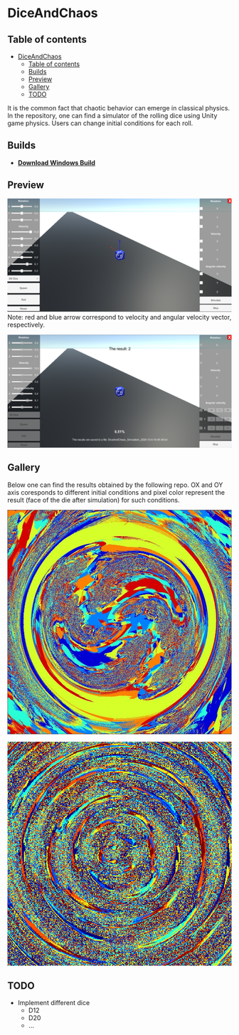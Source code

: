 # DiceAndChaos

## Table of contents

- [DiceAndChaos](#diceandchaos)
  - [Table of contents](#table-of-contents)
  - [Builds](#builds)
  - [Preview](#preview)
  - [Gallery](#gallery)
  - [TODO](#todo)

It is the common fact that chaotic behavior can emerge in classical physics. In the repository, one can find a simulator of the rolling dice using Unity game physics. Users can change initial conditions for each roll.

## Builds

- [**Download Windows Build**](https://github.com/andywiecko/DiceAndChaos/releases/download/v1.0/v1-0.zip)

## Preview

![Game preview 01](img/InGame01.png)
Note: red and blue arrow correspond to velocity and angular velocity vector, respectively.

![Game preview 02](img/InGame02.png)

## Gallery

Below one can find the results obtained by the following repo.
OX and OY axis coresponds to different initial conditions and pixel color represent the result (face of the die after simulation) for such conditions.

![Result 01](img/Result01.png)

![Result 02](img/Result02.png)

## TODO

- Implement different dice
  - D12
  - D20
  - ...

